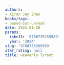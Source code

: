 ```yaml
---
authors:
- Xiran Jay Zhao
books/tags:
- owned-but-unread
date: 2025-01-28
params:
  isbn13: '9780735269989'
  year: '2024'
slug: '9780735269989'
star_rating: null
title: Heavenly Tyrant
---
```


<!--more-->